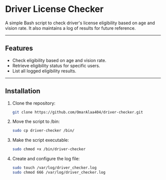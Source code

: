 
# Driver License Checker

A simple Bash script to check driver's license eligibility based on age and vision rate. It also maintains a log of results for future reference.

---

## Features

- Check eligibility based on age and vision rate.
- Retrieve eligibility status for specific users.
- List all logged eligibility results.

---

## Installation

1. Clone the repository:
   ```bash
   git clone https://github.com/OmarAlaa404/driver-checker.git
2. Move the script to /bin:
      ```bash
      sudo cp driver-checker /bin/
3. Make the script executable:
      ```bash
      sudo chmod +x /bin/driver-checker
4. Create and configure the log file:
      ```bash
      sudo touch /var/log/driver_checker.log
      sudo chmod 666 /var/log/driver_checker.log
